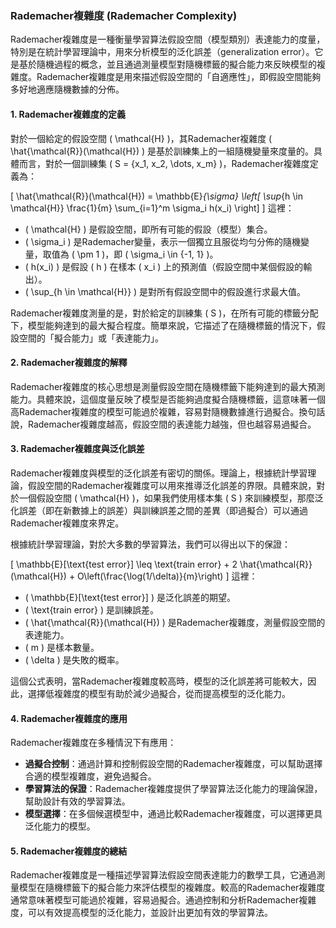 ### Rademacher複雜度 (Rademacher Complexity)

Rademacher複雜度是一種衡量學習算法假設空間（模型類別）表達能力的度量，特別是在統計學習理論中，用來分析模型的泛化誤差（generalization error）。它是基於隨機過程的概念，並且通過測量模型對隨機標籤的擬合能力來反映模型的複雜度。Rademacher複雜度是用來描述假設空間的「自適應性」，即假設空間能夠多好地適應隨機數據的分佈。

#### 1. **Rademacher複雜度的定義**

對於一個給定的假設空間 \( \mathcal{H} \)，其Rademacher複雜度 \( \hat{\mathcal{R}}(\mathcal{H}) \) 是基於訓練集上的一組隨機變量來度量的。具體而言，對於一個訓練集 \( S = \{x_1, x_2, \dots, x_m\} \)，Rademacher複雜度定義為：

\[
\hat{\mathcal{R}}(\mathcal{H}) = \mathbb{E}_{\sigma} \left[ \sup_{h \in \mathcal{H}} \frac{1}{m} \sum_{i=1}^m \sigma_i h(x_i) \right]
\]
這裡：
- \( \mathcal{H} \) 是假設空間，即所有可能的假設（模型）集合。
- \( \sigma_i \) 是Rademacher變量，表示一個獨立且服從均勻分佈的隨機變量，取值為 \( \pm 1 \)，即 \( \sigma_i \in \{-1, 1\} \)。
- \( h(x_i) \) 是假設 \( h \) 在樣本 \( x_i \) 上的預測值（假設空間中某個假設的輸出）。
- \( \sup_{h \in \mathcal{H}} \) 是對所有假設空間中的假設進行求最大值。

Rademacher複雜度測量的是，對於給定的訓練集 \( S \)，在所有可能的標籤分配下，模型能夠達到的最大擬合程度。簡單來說，它描述了在隨機標籤的情況下，假設空間的「擬合能力」或「表達能力」。

#### 2. **Rademacher複雜度的解釋**

Rademacher複雜度的核心思想是測量假設空間在隨機標籤下能夠達到的最大預測能力。具體來說，這個度量反映了模型是否能夠過度擬合隨機標籤，這意味著一個高Rademacher複雜度的模型可能過於複雜，容易對隨機數據進行過擬合。換句話說，Rademacher複雜度越高，假設空間的表達能力越強，但也越容易過擬合。

#### 3. **Rademacher複雜度與泛化誤差**

Rademacher複雜度與模型的泛化誤差有密切的關係。理論上，根據統計學習理論，假設空間的Rademacher複雜度可以用來推導泛化誤差的界限。具體來說，對於一個假設空間 \( \mathcal{H} \)，如果我們使用樣本集 \( S \) 來訓練模型，那麼泛化誤差（即在新數據上的誤差）與訓練誤差之間的差異（即過擬合）可以通過Rademacher複雜度來界定。

根據統計學習理論，對於大多數的學習算法，我們可以得出以下的保證：

\[
\mathbb{E}[\text{test error}] \leq \text{train error} + 2 \hat{\mathcal{R}}(\mathcal{H}) + O\left(\frac{\log(1/\delta)}{m}\right)
\]
這裡：
- \( \mathbb{E}[\text{test error}] \) 是泛化誤差的期望。
- \( \text{train error} \) 是訓練誤差。
- \( \hat{\mathcal{R}}(\mathcal{H}) \) 是Rademacher複雜度，測量假設空間的表達能力。
- \( m \) 是樣本數量。
- \( \delta \) 是失敗的概率。

這個公式表明，當Rademacher複雜度較高時，模型的泛化誤差將可能較大，因此，選擇低複雜度的模型有助於減少過擬合，從而提高模型的泛化能力。

#### 4. **Rademacher複雜度的應用**

Rademacher複雜度在多種情況下有應用：
- **過擬合控制**：通過計算和控制假設空間的Rademacher複雜度，可以幫助選擇合適的模型複雜度，避免過擬合。
- **學習算法的保證**：Rademacher複雜度提供了學習算法泛化能力的理論保證，幫助設計有效的學習算法。
- **模型選擇**：在多個候選模型中，通過比較Rademacher複雜度，可以選擇更具泛化能力的模型。

#### 5. **Rademacher複雜度的總結**

Rademacher複雜度是一種描述學習算法假設空間表達能力的數學工具，它通過測量模型在隨機標籤下的擬合能力來評估模型的複雜度。較高的Rademacher複雜度通常意味著模型可能過於複雜，容易過擬合。通過控制和分析Rademacher複雜度，可以有效提高模型的泛化能力，並設計出更加有效的學習算法。